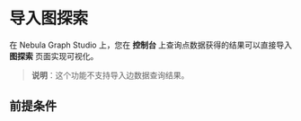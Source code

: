 # 导入图探索

在 Nebula Graph Studio 上，您在 **控制台** 上查询点数据获得的结果可以直接导入 **图探索** 页面实现可视化。

> **说明**：这个功能不支持导入边数据查询结果。

## 前提条件
